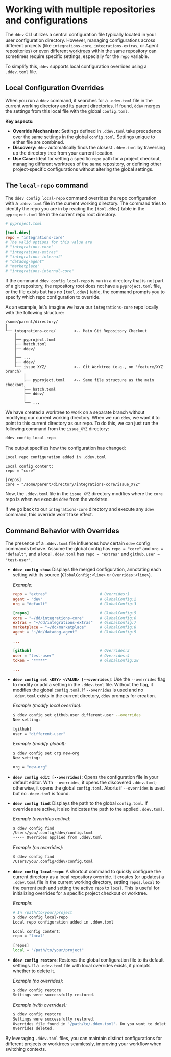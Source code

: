 # Working with multiple repositories and configurations

The `ddev` CLI utilizes a central configuration file typically located in your user configuration directory. However, managing configurations across different projects (like `integrations-core`, `integrations-extras`, or Agent repositories) or even different [worktrees](https://git-scm.com/docs/git-worktree) within the same repository can sometimes require specific settings, especially for the `repo` variable.

To simplify this, `ddev` supports local configuration overrides using a `.ddev.toml` file.

## Local Configuration Overrides

When you run a `ddev` command, it searches for a `.ddev.toml` file in the current working directory and its parent directories. If found, `ddev` merges the settings from this local file with the global `config.toml`.

**Key aspects:**

*   **Override Mechanism:** Settings defined in `.ddev.toml` take precedence over the same settings in the global `config.toml`. Settings unique to either file are combined.
*   **Discovery:** `ddev` automatically finds the closest `.ddev.toml` by traversing up the directory tree from your current location.
*   **Use Case:** Ideal for setting a specific `repo` path for a project checkout, managing different worktrees of the same repository, or defining other project-specific configurations without altering the global settings.

## The `local-repo` command

The `ddev config local-repo` command overrides the repo configuration with a `.ddev.toml` file in the current working directory. The command tries to identify the repo you are in by reading the `[tool.ddev]` table in the `pyproject.toml` file in the current repo root directory.

```toml
# pyproject.toml

[tool.ddev]
repo = "integrations-core"
# The valid options for this value are
# "integrations-core"
# "integrations-extras"
# "integrations-internal"
# "datadog-agent"
# "marketplace"
# "integrations-internal-core"
```

If the command `ddev config local-repo` is run in a directory that is not part of a git repository, the repository root does not have a `pyproject.toml` file, or the file exists but has no `[tool.ddev]` table, the command prompts you to specify which repo configuration to override.

As an example, let's imagine we have our `integrations-core` repo locally with the following structure:

```
/some/parent/directory/
│
└── integrations-core/        <-- Main Git Repository Checkout
    │
    ├── pyproject.toml
    ├── hatch.toml
    ├── ddev/
    │
    ├── ...
    ├── ddev/
    └── issue_XYZ/            <-- Git Worktree (e.g., on 'feature/XYZ' branch)
        │
        ├── pyproject.toml    <-- Same file structure as the main checkout,
        ├── hatch.toml
        ├── ddev/
        │
        └── ...
```

We have created a worktree to work on a separate branch without modifying our current working directory. When we run `ddev`, we want it to point to this current directory as our repo. To do this, we can just run the following command from the `issue_XYZ` directory:

```bash
ddev config local-repo
```

The output specifies how the configuration has changed:

```
Local repo configuration added in .ddev.toml

Local config content:
repo = "core"

[repos]
core = "/some/parent/directory/integrations-core/issue_XYZ"
```

Now, the `.ddev.toml` file in the `issue_XYZ` directory modifies where the `core` repo is when we execute `ddev` from the worktree.

If we go back to our `integrations-core` directory and execute any `ddev` command, this override won't take effect.


## Command Behavior with Overrides

The presence of a `.ddev.toml` file influences how certain `ddev` config commands behave. Assume the global config has `repo = "core"` and `org = "default"`, and a local `.ddev.toml` has `repo = "extras"` and `github.user = "test-user"`.

*   **`ddev config show`**: Displays the merged configuration, annotating each setting with its source (`GlobalConfig:<line>` or `Overrides:<line>`).

    *Example:*
    ```toml
    repo = "extras"                       # Overrides:1
    agent = "dev"                         # GlobalConfig:2
    org = "default"                       # GlobalConfig:3

    [repos]                               # GlobalConfig:5
    core = "~/dd/integrations-core"       # GlobalConfig:6
    extras = "~/dd/integrations-extras"   # GlobalConfig:7
    marketplace = "~/dd/marketplace"      # GlobalConfig:8
    agent = "~/dd/datadog-agent"          # GlobalConfig:9

    ...

    [github]                              # Overrides:3
    user = "test-user"                    # Overrides:4
    token = "*****"                       # GlobalConfig:28

    ...
    ```

*   **`ddev config set <KEY> <VALUE> [--overrides]`**: Use the `--overrides` flag to modify or add a setting in the `.ddev.toml` file. Without the flag, it modifies the global `config.toml`. If `--overrides` is used and no `.ddev.toml` exists in the current directory, `ddev` prompts for creation.

    *Example (modify local override):*
    ```bash
    $ ddev config set github.user different-user --overrides
    New setting:

    [github]
    user = "different-user"
    ```
    *Example (modify global):*
    ```bash
    $ ddev config set org new-org
    New setting:

    org = "new-org"
    ```

*   **`ddev config edit [--overrides]`**: Opens the configuration file in your default editor. With `--overrides`, it opens the discovered `.ddev.toml`; otherwise, it opens the global `config.toml`. Aborts if `--overrides` is used but no `.ddev.toml` is found.

*   **`ddev config find`**: Displays the path to the global `config.toml`. If overrides are active, it also indicates the path to the applied `.ddev.toml`.

    *Example (overrides active):*
    ```bash
    $ ddev config find
    /Users/you/.config/ddev/config.toml
    ----- Overrides applied from .ddev.toml
    ```
    *Example (no overrides):*
    ```bash
    $ ddev config find
    /Users/you/.config/ddev/config.toml
    ```

*   **`ddev config local-repo`**: A shortcut command to quickly configure the current directory as a local repository override. It creates (or updates) a `.ddev.toml` file in the current working directory, setting `repos.local` to the current path and setting the active `repo` to `local`. This is useful for initializing overrides for a specific project checkout or worktree.

    *Example:*
    ```bash
    # In /path/to/your/project
    $ ddev config local-repo
    Local repo configuration added in .ddev.toml

    Local config content:
    repo = "local"

    [repos]
    local = "/path/to/your/project"
    ```

*   **`ddev config restore`**: Restores the global configuration file to its default settings. If a `.ddev.toml` file with local overrides exists, it prompts whether to delete it.

    *Example (no overrides):*
    ```bash
    $ ddev config restore
    Settings were successfully restored.
    ```

    *Example (with overrides):*
    ```bash
    $ ddev config restore
    Settings were successfully restored.
    Overrides file found in '/path/to/.ddev.toml'. Do you want to delete it? [y/N]: y
    Overrides deleted.
    ```

By leveraging `.ddev.toml` files, you can maintain distinct configurations for different projects or worktrees seamlessly, improving your workflow when switching contexts.
